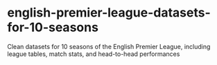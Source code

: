 # english-premier-league-datasets-for-10-seasons
Clean datasets for 10 seasons of the English Premier League, including league tables, match stats, and head-to-head performances
